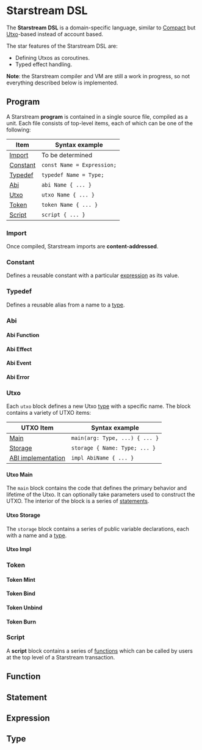# Starstream DSL

The **Starstream DSL** is a domain-specific language, similar to [Compact] but [Utxo]-based instead of account based.

The star features of the Starstream DSL are:

* Defining Utxos as coroutines.
* Typed effect handling.

**Note**: the Starstream compiler and VM are still a work in progress, so not everything described below is implemented.

[Compact]: https://docs.midnight.network/develop/reference/compact/
[UTXO]: https://en.wikipedia.org/wiki/Unspent_transaction_output#The_Extended_UTXO_(EUTXO)_Model

## Program

A Starstream **program** is contained in a single source file, compiled as a unit. Each file consists of top-level items, each of which can be one of the following:

| Item                  | Syntax example             |
| --------------------- | -------------------------- |
| [Import](#import)     | To be determined           |
| [Constant](#constant) | `const Name = Expression;` |
| [Typedef](#typedef)   | `typedef Name = Type;`     |
| [Abi](#abi)           | `abi Name { ... }`         |
| [Utxo](#utxo)         | `utxo Name { ... }`        |
| [Token](#token)       | `token Name { ... }`       |
| [Script](#script)     | `script { ... }`           |

### Import

Once compiled, Starstream imports are **content-addressed**.

### Constant

Defines a reusable constant with a particular [expression](#expression) as its value.

### Typedef

Defines a reusable alias from a name to a [type](#type).

### Abi

#### Abi Function

#### Abi Effect

#### Abi Event

#### Abi Error

### Utxo

Each `utxo` block defines a new Utxo [type](#type) with a specific name. The block contains a variety of UTXO items:

| UTXO Item                        | Syntax example                 |
| -------------------------------- | ------------------------------ |
| [Main](#utxo-main)               | `main(arg: Type, ...) { ... }` |
| [Storage](#utxo-storage)         | `storage { Name: Type; ... } ` |
| [ABI implementation](#utxo-impl) | `impl AbiName { ... }`         |
<!-- TODO: Yield and Resume type declarations -->

#### Utxo Main

The `main` block contains the code that defines the primary behavior and lifetime of the Utxo. It can optionally take parameters used to construct the UTXO. The interior of the block is a series of [statements](#statement).

#### Utxo Storage

The `storage` block contains a series of public variable declarations, each with a name and a [type](#type).

#### Utxo Impl

### Token

#### Token Mint

#### Token Bind

#### Token Unbind

#### Token Burn

### Script

A **script** block contains a series of [functions](#function) which can be called by users at the top level of a Starstream transaction.

## Function

## Statement

## Expression

## Type

